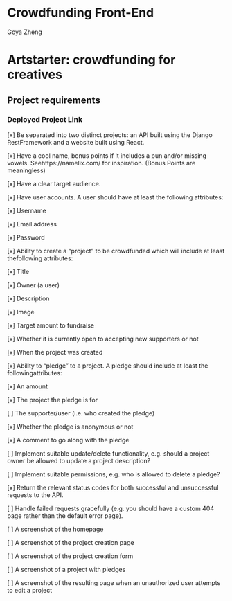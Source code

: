 # Crowdfunding Front-End

Goya Zheng

# Artstarter: crowdfunding for creatives

## Project requirements

### Deployed Project Link

[x] Be separated into two distinct projects: an API built using the Django RestFramework and a website built using React.

[x] Have a cool name, bonus points if it includes a pun and/or missing vowels. Seehttps://namelix.com/ for inspiration. (Bonus Points are meaningless)

[x] Have a clear target audience.

[x] Have user accounts. A user should have at least the following attributes:

[x] Username

[x] Email address

[x] Password

[x] Ability to create a “project” to be crowdfunded which will include at least thefollowing attributes:

[x] Title

[x] Owner (a user)

[x] Description

[x] Image

[x] Target amount to fundraise

[x] Whether it is currently open to accepting new supporters or not

[x] When the project was created

[x] Ability to “pledge” to a project. A pledge should include at least the followingattributes:

[x] An amount

[x] The project the pledge is for

[ ] The supporter/user (i.e. who created the pledge)

[x] Whether the pledge is anonymous or not

[x] A comment to go along with the pledge

[ ] Implement suitable update/delete functionality, e.g. should a project owner be allowed to update a project description?

[ ] Implement suitable permissions, e.g. who is allowed to delete a pledge?

[x] Return the relevant status codes for both successful and unsuccessful requests to the API.

[ ] Handle failed requests gracefully (e.g. you should have a custom 404 page rather than the default error page).

[ ] A screenshot of the homepage

[ ] A screenshot of the project creation page

[ ] A screenshot of the project creation form

[ ] A screenshot of a project with pledges

[ ] A screenshot of the resulting page when an unauthorized user attempts to edit a project
